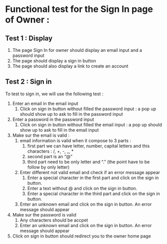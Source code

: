 # **Functional test for the Sign In page of Owner :**

## Test 1 : Display

1. The page Sign In for owner should display an email input and a password input
2. The page should display a sign in button
3. The page should also display a link to create an account

## Test 2 : Sign in

To test to sign in, we will use the following test :

1. Enter an email in the email input
    1. Click on sign in button without filled the password input : a pop up should show up to ask to fill in the password input
2. Enter a password in the password input
    1. Click on sign in button without filled the email input : a pop up should show up to ask to fill in the email input
3. Make sur the email is valid :
    1. email information is valid when it compose to 3 parts :
        1. first part we can have letter, number, capital letters and this characters : /, +, -, _, *
        2. second part is an “@”
        3. third part need to be only letter and “.” (the point have to be follow by only letter)
    2. Enter different not valid email and check if an error message appear
        1. Enter a special character in the first part and click on the sign in button.
        2. Enter a text without @ and click on the sign in button.
        3. Enter a special character in the third part and click on the sign in button.
    3. Enter an unknown email and click on the sign in button. An error message should appear
4. Make sur the password is valid
    1. Any characters should be accpet
    2. Enter an unknown email and click on the sign in button. An error message should appear
5. Click on sign in button should redirect you to the owner home page